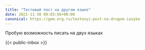 ```yaml
---
title: "Тестовый пост на другом языке"
date: 2021-11-30 09:03:56+00:00
canonical: https://gem.org.ru/testovyi-post-na-drugom-iazyke
---
```

 Пробую возможность писать на двух языках 

 {{< public-inbox \>}}